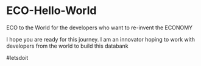 # ECO-Hello-World
ECO to the World for the developers who want to re-invent the ECONOMY 

I hope you are ready for this journey. I am an innovator hoping to work with developers from the world to build this databank 

#letsdoit 
